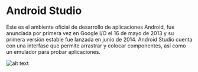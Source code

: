 # Android Studio

Este es el ambiente oficial de desarrollo de aplicaciones Android, fue anunciada por primera vez en Google I/O el 16 de mayo de 2013 y su primera versión estable fue lanzada en junio de 2014. Android Studio cuenta con una interfase que permite arrastrar y colocar componentes, así como un emulador para probar aplicaciones.

![alt text](Android_Studio.png)
